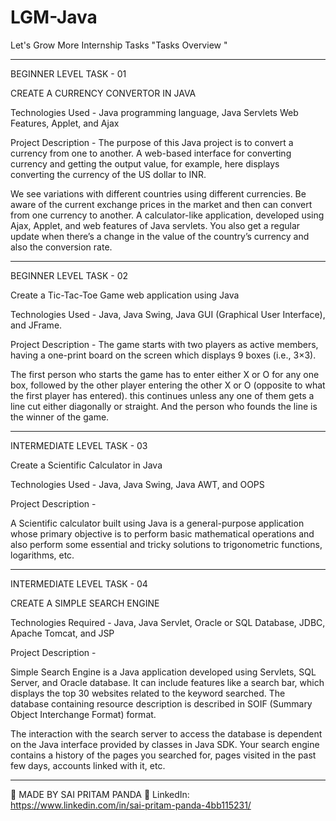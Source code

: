 # LGM-Java
Let's Grow More Internship Tasks      "Tasks Overview "

----------------------

BEGINNER LEVEL TASK - 01

CREATE A CURRENCY CONVERTOR IN JAVA 

Technologies Used - Java programming language, Java Servlets Web Features, Applet, and Ajax

Project Description - The purpose of this Java project is to convert a currency from one to another. A web-based interface for converting currency and getting the output value, for example, here displays converting the currency of the US dollar to INR. 

We see variations with different countries using different currencies. Be aware of the current exchange prices in the market and then can convert from one currency to another. A calculator-like application, developed using Ajax, Applet, and web features of Java servlets. You also get a regular update when there’s a change in the value of the country’s currency and also the conversion rate. 

----------------------

BEGINNER LEVEL TASK - 02

Create a Tic-Tac-Toe Game  web application using Java

Technologies Used - Java, Java Swing, Java GUI (Graphical User Interface), and JFrame.

Project Description - The game starts with two players as active members, having a one-print board on the screen which displays 9 boxes (i.e., 3×3). 

The first person who starts the game has to enter either X or O for any one box, followed by the other player entering the other X or O (opposite to what the first player has entered). this continues unless any one of them gets a line cut either diagonally or straight. And the person who founds the line is the winner of the game.

--------------------------

INTERMEDIATE LEVEL TASK - 03

Create a Scientific Calculator in Java

Technologies Used - Java, Java Swing, Java AWT, and OOPS

Project Description -

A Scientific calculator built using Java is a general-purpose application whose primary objective is to perform basic mathematical operations and also perform some essential and tricky solutions to trigonometric functions, logarithms, etc. 

--------------------------

INTERMEDIATE LEVEL TASK - 04

CREATE A SIMPLE SEARCH ENGINE

Technologies Required - Java, Java Servlet, Oracle or SQL Database, JDBC, Apache Tomcat, and JSP

Project Description -

Simple Search Engine is a Java application developed using Servlets, SQL Server, and Oracle database. It can include features like a search bar, which displays the top 30 websites related to the keyword searched. The database containing resource description is described in SOIF (Summary Object Interchange Format) format.

The interaction with the search server to access the database is dependent on the Java interface provided by classes in Java SDK. Your search engine contains a history of the pages you searched for, pages visited in the past few days, accounts linked with it, etc.

--------------------------

🌟 MADE BY SAI PRITAM PANDA
🌟 LinkedIn: https://www.linkedin.com/in/sai-pritam-panda-4bb115231/
